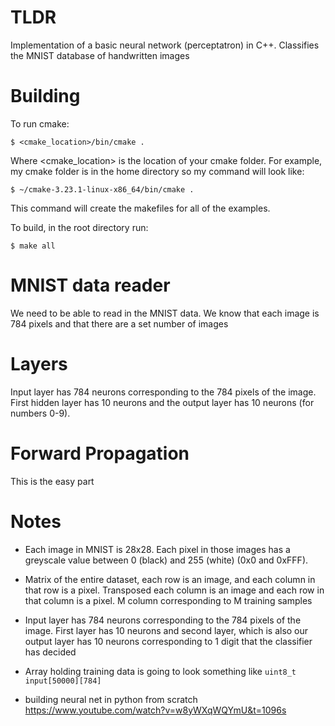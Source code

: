 # TLDR
Implementation of a basic neural network (perceptatron) in C++. Classifies the MNIST database of handwritten images

# Building

To run cmake:

`$ <cmake_location>/bin/cmake .`

Where <cmake_location> is the location of your cmake folder. For example, my
cmake folder is in the home directory so my command will look like:

`$ ~/cmake-3.23.1-linux-x86_64/bin/cmake .`

This command will create the makefiles for all of the examples.

To build, in the root directory run:

`$ make all`


# MNIST data reader
We need to be able to read in the MNIST data. We know that each image is 784 
pixels and that there are a set number of images

# Layers
Input layer has 784 neurons corresponding to the 784 pixels of the image. First 
hidden layer has 10 neurons and the output layer has 10 neurons (for numbers 
0-9).

# Forward Propagation
This is the easy part

# Notes

* Each image in MNIST is 28x28. Each pixel in those images has a greyscale value 
  between 0 (black) and 255 (white) (0x0 and 0xFFF).
* Matrix of the entire dataset, each row is an image, and each column in that 
  row is a pixel. Transposed each column is an image and each row in that column
  is a pixel. M column corresponding to M training samples
* Input layer has 784 neurons corresponding to the 784 pixels of the image. First
  layer has 10 neurons and second layer, which is also our output layer has 10 
  neurons corresponding to 1 digit that the classifier has decided
* Array holding training data is going to look something like `uint8_t input[50000][784]`

* building neural net in python from scratch https://www.youtube.com/watch?v=w8yWXqWQYmU&t=1096s